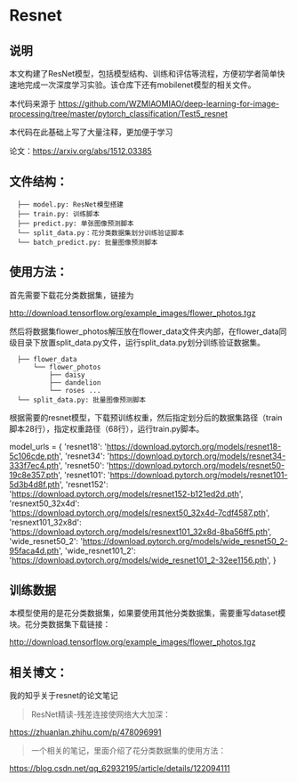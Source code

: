 # Resnet

## 说明

本文构建了ResNet模型，包括模型结构、训练和评估等流程，方便初学者简单快速地完成一次深度学习实验。该仓库下还有mobilenet模型的相关文件。

本代码来源于 https://github.com/WZMIAOMIAO/deep-learning-for-image-processing/tree/master/pytorch_classification/Test5_resnet

本代码在此基础上写了大量注释，更加便于学习

论文：https://arxiv.org/abs/1512.03385

## 文件结构：

```
  ├── model.py: ResNet模型搭建
  ├── train.py: 训练脚本
  ├── predict.py: 单张图像预测脚本
  └── split_data.py：花分类数据集划分训练验证脚本
  └── batch_predict.py: 批量图像预测脚本
```

## 使用方法：

首先需要下载花分类数据集，链接为

http://download.tensorflow.org/example_images/flower_photos.tgz

然后将数据集flower_photos解压放在flower_data文件夹内部，在flower_data同级目录下放置split_data.py文件，运行split_data.py划分训练验证数据集。

```
  ├── flower_data
  	  └── flower_photos
  	      ├── daisy
  	      ├── dandelion
  	      └── roses ...  
  └── split_data.py: 批量图像预测脚本
```

根据需要的resnet模型，下载预训练权重，然后指定划分后的数据集路径（train脚本28行），指定权重路径（68行），运行train.py脚本。

model_urls = {
    'resnet18': 'https://download.pytorch.org/models/resnet18-5c106cde.pth',
    'resnet34': 'https://download.pytorch.org/models/resnet34-333f7ec4.pth',
    'resnet50': 'https://download.pytorch.org/models/resnet50-19c8e357.pth',
    'resnet101': 'https://download.pytorch.org/models/resnet101-5d3b4d8f.pth',
    'resnet152': 'https://download.pytorch.org/models/resnet152-b121ed2d.pth',
    'resnext50_32x4d': 'https://download.pytorch.org/models/resnext50_32x4d-7cdf4587.pth',
    'resnext101_32x8d': 'https://download.pytorch.org/models/resnext101_32x8d-8ba56ff5.pth',
    'wide_resnet50_2': 'https://download.pytorch.org/models/wide_resnet50_2-95faca4d.pth',
    'wide_resnet101_2': 'https://download.pytorch.org/models/wide_resnet101_2-32ee1156.pth',
}

## 训练数据

本模型使用的是花分类数据集，如果要使用其他分类数据集，需要重写dataset模块。花分类数据集下载链接：

http://download.tensorflow.org/example_images/flower_photos.tgz

## 相关博文：

我的知乎关于resnet的论文笔记

> ResNet精读-残差连接使网络大大加深：

https://zhuanlan.zhihu.com/p/478096991

> 一个相关的笔记，里面介绍了花分类数据集的使用方法：

https://blog.csdn.net/qq_62932195/article/details/122094111

